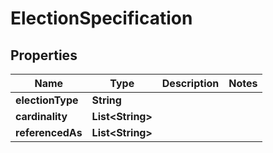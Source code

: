 

# ElectionSpecification


## Properties

| Name | Type | Description | Notes |
|------------ | ------------- | ------------- | -------------|
|**electionType** | **String** |  |  |
|**cardinality** | **List&lt;String&gt;** |  |  |
|**referencedAs** | **List&lt;String&gt;** |  |  |



